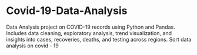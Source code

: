 # Covid-19-Data-Analysis
Data Analysis project on COVID-19 records using Python and Pandas. Includes data cleaning, exploratory analysis, trend visualization, and insights into cases, recoveries, deaths, and testing across regions.
Sort data analysis on covid - 19
